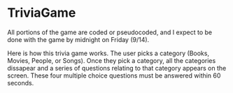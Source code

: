 # TriviaGame

All portions of the game are coded or pseudocoded, and I expect to be done with the game by midnight on Friday (9/14).

Here is how this trivia game works. The user picks a category (Books, Movies, People, or Songs). Once they pick a category, all the categories dissapear and a series of questions relating to that category appears on the screen. These four multiple choice questions must be answered within 60 seconds. 